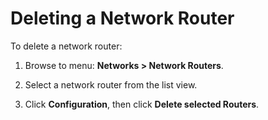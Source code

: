 # Deleting a Network Router

To delete a network router:

1.  Browse to menu: **Networks > Network Routers**.

2.  Select a network router from the list view.

3.  Click **Configuration**, then
    click **Delete selected Routers**.
